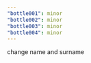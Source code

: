 ```yaml
---
"bottle001": minor
"bottle002": minor
"bottle003": minor
"bottle004": minor
---
```


change name and surname
